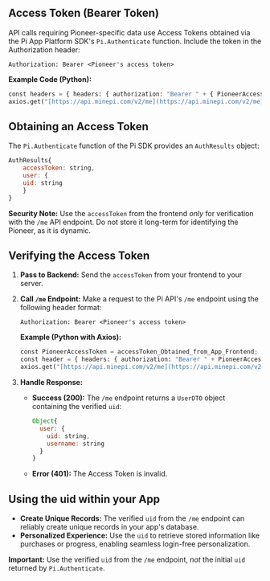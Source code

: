 ## Access Token (Bearer Token)

API calls requiring Pioneer-specific data use Access Tokens obtained via the Pi App Platform SDK's `Pi.Authenticate` function. Include the token in the Authorization header:

```
Authorization: Bearer <Pioneer's access token>
```

**Example Code (Python):**

```python
const headers = { headers: { authorization: "Bearer " + { PioneerAccessToken } }};
axios.get("[https://api.minepi.com/v2/me](https://api.minepi.com/v2/me)", headers);
```

## Obtaining an Access Token

The `Pi.Authenticate` function of the Pi SDK provides an `AuthResults` object:

```js
AuthResults{
    accessToken: string,
    user: {
    uid: string 
    }
}
```

**Security Note:** Use the `accessToken` from the frontend  *only* for verification with the `/me` API endpoint. Do not store it long-term for identifying the Pioneer, as it is dynamic.

## Verifying the Access Token

1. **Pass to Backend:** Send the `accessToken` from your frontend to your server.
2. **Call `/me` Endpoint:** Make a request to the Pi API's `/me` endpoint using the following header format:

    ```
    Authorization: Bearer <Pioneer's access token>
    ```

   **Example (Python with Axios):**
    ```python
    const PioneerAccessToken = accessToken_Obtained_from_App_Frontend;
    const header = { headers: { authorization: "Bearer " + PioneerAccessToken }};
    axios.get("[https://api.minepi.com/v2/me](https://api.minepi.com/v2/me)", header);
    ```

3. **Handle Response:**
   * **Success (200):** The `/me` endpoint returns a `UserDTO` object containing the verified `uid`:

     ```js
     Object{
       user: {
         uid: string, 
         username: string 
       }
     }
     ```
   * **Error (401):** The Access Token is invalid.

## Using the uid within your App

* **Create Unique Records:** The verified `uid` from the `/me` endpoint can reliably create unique records in your app's database.
* **Personalized Experience:** Use the `uid` to retrieve stored information like purchases or progress, enabling seamless login-free personalization.

**Important:** Use the verified `uid` from the `/me` endpoint, *not* the initial `uid` returned by `Pi.Authenticate`.
